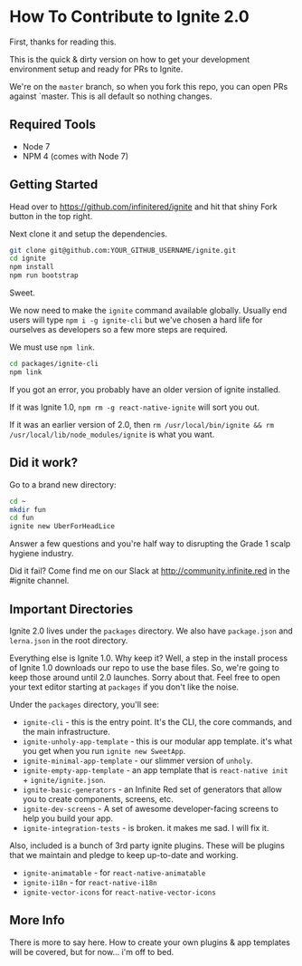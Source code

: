 # How To Contribute to Ignite 2.0

First, thanks for reading this.

This is the quick & dirty version on how to get your development environment setup and ready for PRs to Ignite.

We're on the `master` branch, so when you fork this repo, you can open PRs against `master.  This is all default so nothing changes.

## Required Tools

* Node 7
* NPM 4 (comes with Node 7)

## Getting Started

Head over to https://github.com/infinitered/ignite and hit that shiny Fork button in the top right.

Next clone it and setup the dependencies.

```sh
git clone git@github.com:YOUR_GITHUB_USERNAME/ignite.git
cd ignite
npm install
npm run bootstrap
```

Sweet.

We now need to make the `ignite` command available globally.  Usually end users will type `npm i -g ignite-cli` but we've chosen a hard life for ourselves as developers so a few more steps are required.

We must use `npm link`.

```sh
cd packages/ignite-cli
npm link
```

If you got an error, you probably have an older version of ignite installed.

If it was Ignite 1.0, `npm rm -g react-native-ignite` will sort you out.

If it was an earlier version of 2.0, then `rm /usr/local/bin/ignite && rm /usr/local/lib/node_modules/ignite` is what you want.


## Did it work?

Go to a brand new directory:

```sh
cd ~
mkdir fun
cd fun
ignite new UberForHeadLice
```

Answer a few questions and you're half way to disrupting the Grade 1 scalp hygiene industry.

Did it fail?  Come find me on our Slack at http://community.infinite.red in the #ignite channel.


## Important Directories

Ignite 2.0 lives under the `packages` directory.  We also have `package.json` and `lerna.json` in the root directory.

Everything else is Ignite 1.0.  Why keep it?  Well, a step in the install process of Ignite 1.0 downloads our repo to use the base files.  So, we're going to keep those around until 2.0 launches.  Sorry about that.  Feel free to open your text editor starting at `packages` if you don't like the noise.

Under the `packages` directory, you'll see:

* `ignite-cli` - this is the entry point.  It's the CLI, the core commands, and the main infrastructure.
* `ignite-unholy-app-template` - this is our modular app template.  it's what you get when you run `ignite new SweetApp`.
* `ignite-minimal-app-template` - our slimmer version of `unholy`.
* `ignite-empty-app-template` - an app template that is `react-native init` + `ignite/ignite.json`.
* `ignite-basic-generators` - an Infinite Red set of generators that allow you to create components, screens, etc.
* `ignite-dev-screens` - A set of awesome developer-facing screens to help you build your app.
* `ignite-integration-tests` - is broken.  it makes me sad.  I will fix it.

Also, included is a bunch of 3rd party ignite plugins.  These will be plugins that we maintain and pledge to keep up-to-date and working.

* `ignite-animatable` - for `react-native-animatable`
* `ignite-i18n` - for `react-native-i18n`
* `ignite-vector-icons` for `react-native-vector-icons`

## More Info

There is more to say here.  How to create your own plugins & app templates will be covered, but for now... i'm off to bed.




